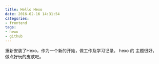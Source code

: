 ```yaml
---
title: Hello Hexo
date: 2016-02-16 14:31:54
categories:
- frontend
tags:
- hexo
- github
---
```


重新安装了Hexo，作为一个新的开始，做工作及学习记录。
hexo 的 主题很好，做点好玩的皮肤吧。
